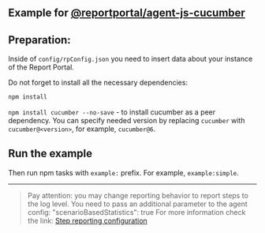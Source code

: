 ## Example for [@reportportal/agent-js-cucumber](https://www.npmjs.com/package/@reportportal/agent-js-cucumber)

## Preparation:
Inside of `config/rpConfig.json` you need to insert data about your instance of the Report Portal.

Do not forget to install all the necessary dependencies:
```cmd
npm install
```

`npm install cucumber --no-save` - to install cucumber as a peer dependency. You can specify needed version by replacing `cucumber` with `cucumber@<version>`, for example, `cucumber@6`.

## Run the example

Then run npm tasks with `example:` prefix. For example, `example:simple`.

---
> Pay attention: you may change reporting behavior to report steps to the log level.
> You need to pass an additional parameter to the agent config: "scenarioBasedStatistics": true
> For more information check the link: [Step reporting configuration](https://github.com/reportportal/agent-js-cucumber#step-reporting-configuration)
